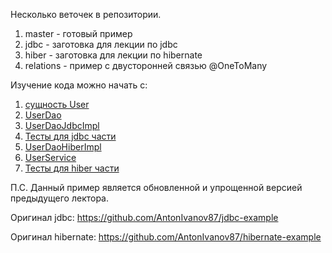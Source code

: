 Несколько веточек в репозитории.
1. master - готовый пример
2. jdbc - заготовка для лекции по jdbc
3. hiber - заготовка для лекции по hibernate
4. relations - пример с двусторонней связью @OneToMany

Изучение кода можно начать с:
1. [сущность User](https://github.com/vorobey92/hibernate-lecture/blob/master/src/main/java/ru/hh/school/jdbc/User.java)
2. [UserDao](https://github.com/vorobey92/hibernate-lecture/blob/master/src/main/java/ru/hh/school/jdbc/UserDao.java)
3. [UserDaoJdbcImpl](https://github.com/vorobey92/hibernate-lecture/blob/master/src/main/java/ru/hh/school/jdbc/UserDaoJdbcImpl.java)
4. [Тесты для jdbc части](https://github.com/vorobey92/hibernate-lecture/blob/master/src/test/java/ru/hh/school/jdbc/UserDaoTest.java)
5. [UserDaoHiberImpl](https://github.com/vorobey92/hibernate-lecture/blob/master/src/main/java/ru/hh/school/jdbc/UserDaoHiberImpl.java)
6. [UserService](https://github.com/vorobey92/hibernate-lecture/blob/master/src/main/java/ru/hh/school/jdbc/UserService.java)
7. [Тесты для hiber части](https://github.com/vorobey92/hibernate-lecture/blob/master/src/test/java/ru/hh/school/jdbc/UserServiceTest.java)



П.С. Данный пример является обновленной и упрощенной версией предыдущего лектора.


Оригинал jdbc: https://github.com/AntonIvanov87/jdbc-example

Оригинал hibernate: https://github.com/AntonIvanov87/hibernate-example
